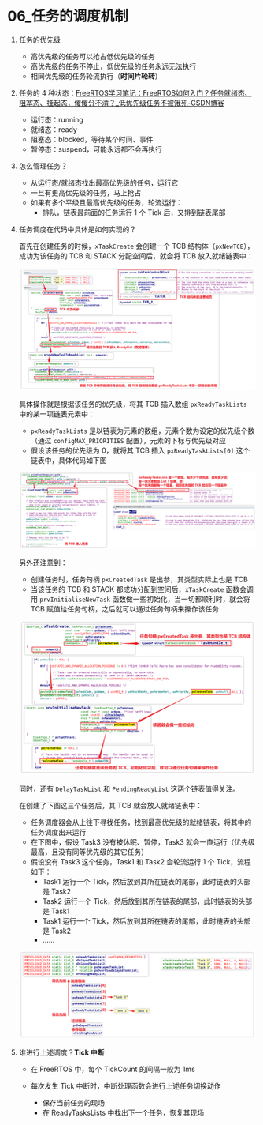 # 06_任务的调度机制



1. 任务的优先级
   - 高优先级的任务可以抢占低优先级的任务
   - 高优先级的任务不停止，低优先级的任务永远无法执行
   - 相同优先级的任务轮流执行（**时间片轮转**）

2. 任务的 4 种状态：[FreeRTOS学习笔记：FreeRTOS如何入门？任务就绪态、阻塞态、挂起态，傻傻分不清？_低优先级任务不被饿死-CSDN博客](https://blog.csdn.net/weixin_44578655/article/details/104547355)
   - 运行态：running
   - 就绪态：ready
   - 阻塞态：blocked，等待某个时间、事件
   - 暂停态：suspend，可能永远都不会再执行

3. 怎么管理任务？
   - 从运行态/就绪态找出最高优先级的任务，运行它
   - 一旦有更高优先级的任务，马上抢占
   - 如果有多个平级且最高优先级的任务，轮流运行：
     - 排队，链表最前面的任务运行 1 个 Tick 后，又排到链表尾部

4. 任务调度在代码中具体是如何实现的？

   首先在创建任务的时候，`xTaskCreate` 会创建一个 TCB 结构体（`pxNewTCB`），成功为该任务的 TCB 和 STACK 分配空间后，就会将 TCB 放入就绪链表中：

   ![image-20241126211509589](./img/06_任务的调度机制/image-20241126211509589.png)

   具体操作就是根据该任务的优先级，将其 TCB 插入数组 `pxReadyTaskLists` 中的某一项链表元素中：

   - `pxReadyTaskLists` 是以链表为元素的数组，元素个数为设定的优先级个数（通过 `configMAX_PRIORITIES` 配置），元素的下标与优先级对应
   - 假设该任务的优先级为 0，就将其 TCB 插入 `pxReadyTaskLists[0]` 这个链表中，具体代码如下图

   ![image-20241126213716419](./img/06_任务的调度机制/image-20241126213716419.png)

   另外还注意到：

   - 创建任务时，任务句柄 `pxCreatedTask` 是出参，其类型实际上也是 TCB
   - 当该任务的 TCB 和 STACK 都成功分配到空间后，`xTaskCreate` 函数会调用 `prvInitialiseNewTask` 函数做一些初始化，当一切都顺利时，就会将 TCB 赋值给任务句柄，之后就可以通过任务句柄来操作该任务

   ![image-20241126212502890](./img/06_任务的调度机制/image-20241126212502890.png)

   同时，还有 `DelayTaskList` 和 `PendingReadyList` 这两个链表值得关注。

   在创建了下图这三个任务后，其 TCB 就会放入就绪链表中：

   - 任务调度器会从上往下寻找任务，找到最高优先级的就绪链表，将其中的任务调度出来运行
   - 在下图中，假设 Task3 没有被休眠、暂停，Task3 就会一直运行（优先级最高，且没有同等优先级的其它任务）
   - 假设没有 Task3 这个任务，Task1 和 Task2 会轮流运行 1 个 Tick，流程如下：
     - Task1 运行一个 Tick，然后放到其所在链表的尾部，此时链表的头部是 Task2
     - Task2 运行一个 Tick，然后放到其所在链表的尾部，此时链表的头部是 Task1
     - Task1 运行一个 Tick，然后放到其所在链表的尾部，此时链表的头部是 Task2
     - ......

   ![image-20241126215414728](./img/06_任务的调度机制/image-20241126215414728.png)

5. 谁进行上述调度？**Tick 中断**

   - 在 FreeRTOS 中，每个 TickCount 的间隔一般为 1ms

   - 每次发生 Tick 中断时，中断处理函数会进行上述任务切换动作
     - 保存当前任务的现场
     - 在 ReadyTasksLists 中找出下一个任务，恢复其现场